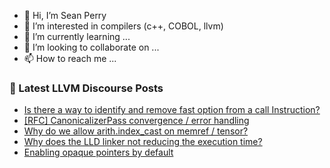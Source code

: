- 👋 Hi, I’m Sean Perry
- 👀 I’m interested in compilers (c++, COBOL, llvm)
- 🌱 I’m currently learning ...
- 💞️ I’m looking to collaborate on ...
- 📫 How to reach me ...

<!---
s66perry/s66perry is a ✨ special ✨ repository because its `README.md` (this file) appears on your GitHub profile.
You can click the Preview link to take a look at your changes.
--->
### 📕 Latest LLVM Discourse Posts

<!-- DISCOURSE-LLVM:START -->
- [Is there a way to identify and remove fast option from a call Instruction?](https://discourse.llvm.org/t/is-there-a-way-to-identify-and-remove-fast-option-from-a-call-instruction/67337#post_1)
- [[RFC] CanonicalizerPass convergence / error handling](https://discourse.llvm.org/t/rfc-canonicalizerpass-convergence-error-handling/67333#post_3)
- [Why do we allow arith.index_cast on memref / tensor?](https://discourse.llvm.org/t/why-do-we-allow-arith-index-cast-on-memref-tensor/67324#post_13)
- [Why does the LLD linker not reducing the execution time?](https://discourse.llvm.org/t/why-does-the-lld-linker-not-reducing-the-execution-time/67332#post_2)
- [Enabling opaque pointers by default](https://discourse.llvm.org/t/enabling-opaque-pointers-by-default/61322?page=3#post_41)
<!-- DISCOURSE-LLVM:END -->
